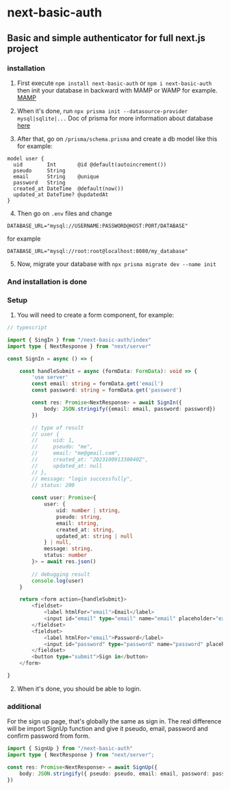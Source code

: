 # next-basic-auth
## Basic and simple authenticator for full next.js project
### installation

1. First execute
`npm install next-basic-auth`
or
`npm i next-basic-auth`
then init your database in backward with MAMP or WAMP for example. [MAMP](https://www.mamp.info/en/mamp-pro/mac/)

2. When it's done, run
`npx prisma init --datasource-provider mysql|sqlite|...`
Doc of prisma for more information about database [here](https://www.prisma.io/docs/guides)

3. After that, go on `/prisma/schema.prisma` and create a db model like this for example:
```prisma
model user {
  uid        Int       @id @default(autoincrement())
  pseudo     String
  email      String    @unique
  password   String
  created_at DateTime  @default(now())
  updated_at DateTime? @updatedAt
}
```

4. Then go on `.env` files and change
```dotenv
DATABASE_URL="mysql://USERNAME:PASSWORD@HOST:PORT/DATABASE"
```
for example
```dotenv
DATABASE_URL="mysql://root:root@localhost:8080/my_database"
```

5. Now, migrate your database with
`npx prisma migrate dev --name init`

### And installation is done
### Setup

1. You will need to create a form component, for example:

```typescript jsx
// typescript

import { SingIn } from "/next-basic-auth/index"
import type { NextResponse } from "next/server"

const SignIn = async () => {

    const handleSubmit = async (formData: FormData): void => {
        'use server'
        const email: string = formData.get('email')
        const password: string = formData.get('password')

        const res: Promise<NextResponse> = await SignIn({
            body: JSON.stringify({email: email, password: password})
        })

        // type of result
        // user {
        //     uid: 1,
        //     pseudo: "me",
        //     email: "me@gmail.com",
        //     created_at: "202310091330040Z",
        //     updated_at: null
        // },
        // message: "login successfully",
        // status: 200
        
        const user: Promise<{
            user: { 
                uid: number | string,
                pseudo: string,
                email: string,
                created_at: string,
                updated_at: string | null
            } | null,
            message: string,
            status: number
        }> = await res.json()
        
        // debugging result 
        console.log(user)
    }

    return <form action={handleSubmit}>
        <fieldset>
            <label htmlFor="email">Email</label>
            <input id="email" type="email" name="email" placeholder="example@gmail.com"/>
        </fieldset>
        <fieldset>
            <label htmlFor="email">Password</label>
            <input id="password" type="password" name="password" placeholder="********"/>
        </fieldset>
        <button type="submit">Sign in</button>
    </form>

}
```

2. When it's done, you should be able to login.

### additional 

For the sign up page, that's globally the same as sign in. The real difference will be import SignUp 
function and give it pseudo, email, password and confirm password from form.
```typescript
import { SignUp } from "/next-basic-auth"
import type { NextResponse } from "next/server";

const res: Promise<NextResponse> = await SignUp({
    body: JSON.stringify({ pseudo: pseudo, email: email, password: password, cPassword: cPassword })
})
```

